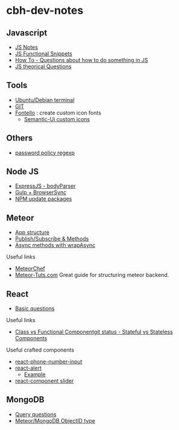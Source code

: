 # cbh-dev-notes

## Javascript

* [JS Notes](/javascript/js-notes.md)
* [JS Functional Snippets](/javascript/js-functional-snippets.md)
* [How To - Questions about how to do something in JS](/javascript/how-to.md)
* [JS theorical Questions](/javascript/js-theorical-questions.md)

## Tools

* [Ubuntu/Debian terminal](tools/ubuntu-terminal.md)
* [GIT](tools/git.md)
* [Fontello](http://fontello.com/) : create custom icon fonts
  * [Semantic-Ui custom icons](https://github.com/Semantic-Org/Semantic-UI-React/issues/931#issuecomment-263643210)

## Others

* [password policy regexp](/others/password-regexp.md)


## Node JS

* [ExpressJS - bodyParser](/nodejs/bodyParser.md)
* [Gulp + BrowserSync](/nodejs/gulp-browsersync.md)
* [NPM update packages](/nodejs/update-npm-packages.md)

## Meteor

* [App structure](/meteor/app-structure.md)
* [Publish/Subscribe & Methods](/meteor/pub-sub-methods.md)
* [Async methods with wrapAsync](/meteor/async.md)

Useful links

* [MeteorChef](https://themeteorchef.com/tutorials/)
* [Meteor-Tuts.com](http://www.meteor-tuts.com/chapters/3/intro.html) Great guide for structuring meteor backend.

## React

* [Basic questions](react/basic-questions.md)

Useful links

* [Class vs Functional Componentgit status - Stateful vs Stateless Components](https://code.tutsplus.com/tutorials/stateful-vs-stateless-functional-components-in-react--cms-29541)

Useful crafted components

* [react-phone-number-input](https://github.com/catamphetamine/react-phone-number-input)
* [react-alert](https://github.com/schiehll/react-alert)
  * [Example](react/alert-react-example.md)
* [react-component slider](https://github.com/react-component/slider/)

## MongoDB

* [Query questions](mongodb/query-questions.md)
* [Meteor/MongoDB ObjectID type](mongodb/documentId-type.md)

